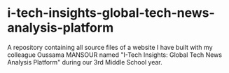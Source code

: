 # i-tech-insights-global-tech-news-analysis-platform
A repository containing all source files of a website I have built with my colleague Oussama MANSOUR named "I-Tech Insights: Global Tech News Analysis Platform" during our 3rd Middle School year.
